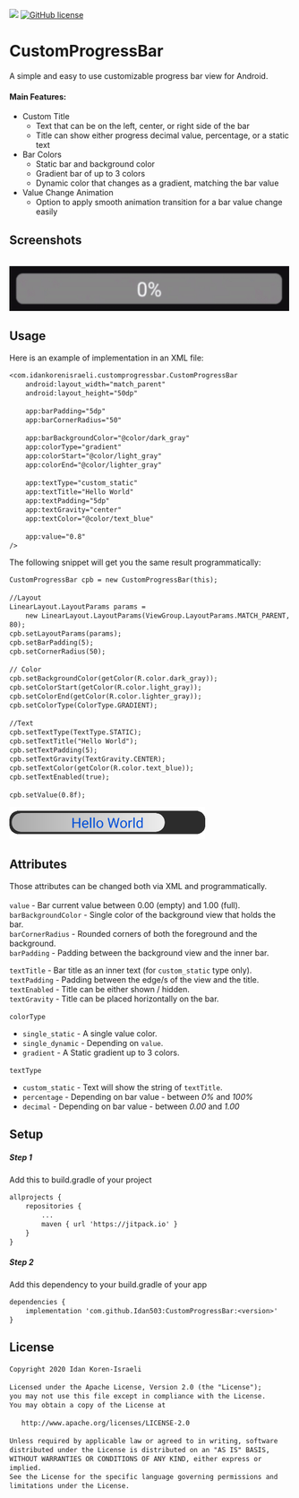 [![](https://jitpack.io/v/Idan503/CustomProgressBar.svg)](https://jitpack.io/#Idan503/CustomProgressBar) [![GitHub license](https://img.shields.io/github/license/Idan503/CustomProgressBar?style=flat-square)](https://github.com/Idan503/CustomProgressBar)
# CustomProgressBar
A simple and easy to use customizable progress bar view for Android.
#### Main Features:  
- Custom Title
    - Text that can be on the left, center, or right side of the bar
    - Title can show either progress decimal value, percentage, or a static text 
- Bar Colors
    - Static bar and background color  
    - Gradient bar of up to 3 colors
    - Dynamic color that changes as a gradient, matching the bar value
- Value Change Animation
    - Option to apply smooth animation transition for a bar value change easily  


## Screenshots

</br>
<img src="/screenshots/bar_dynamic_animation.gif" width="500" height="80"> </br>

## Usage
Here is an example of implementation in an XML file:
```
<com.idankorenisraeli.customprogressbar.CustomProgressBar
    android:layout_width="match_parent"
    android:layout_height="50dp"

    app:barPadding="5dp"
    app:barCornerRadius="50"

    app:barBackgroundColor="@color/dark_gray"
    app:colorType="gradient"
    app:colorStart="@color/light_gray"
    app:colorEnd="@color/lighter_gray"

    app:textType="custom_static"
    app:textTitle="Hello World"
    app:textPadding="5dp"
    app:textGravity="center"
    app:textColor="@color/text_blue"

    app:value="0.8"
/>
```

The following snippet will get you the same result programmatically:
```
CustomProgressBar cpb = new CustomProgressBar(this);

//Layout
LinearLayout.LayoutParams params = 
	new LinearLayout.LayoutParams(ViewGroup.LayoutParams.MATCH_PARENT, 80);
cpb.setLayoutParams(params);
cpb.setBarPadding(5);
cpb.setCornerRadius(50);

// Color
cpb.setBackgroundColor(getColor(R.color.dark_gray));
cpb.setColorStart(getColor(R.color.light_gray));
cpb.setColorEnd(getColor(R.color.lighter_gray));
cpb.setColorType(ColorType.GRADIENT);

//Text
cpb.setTextType(TextType.STATIC);
cpb.setTextTitle("Hello World");
cpb.setTextPadding(5);
cpb.setTextGravity(TextGravity.CENTER);
cpb.setTextColor(getColor(R.color.text_blue));
cpb.setTextEnabled(true);

cpb.setValue(0.8f);
``` 
<img src="/screenshots/CustomProgressBar4.png" width="350" height="58"></br>
## Attributes
Those attributes can be changed both via XML and programmatically.   
</br>
`value` - Bar current value between 0.00 (empty) and 1.00 (full).  
`barBackgroundColor` - Single color of the background view that holds the bar.  
`barCornerRadius` - Rounded corners of both the foreground and the background.  
`barPadding` - Padding between the background view and the inner bar.  
 

`textTitle`  - Bar title as an inner text (for `custom_static` type only).  
`textPadding` - Padding between the edge/s of the view and the title.  
`textEnabled` - Title can be either shown / hidden.  
`textGravity` - Title can be placed horizontally on the bar.  

`colorType`  
- `single_static` - A single value color.  
- `single_dynamic` - Depending on `value`.  
- `gradient` - A Static gradient up to 3 colors.  

`textType`
- `custom_static` - Text will show the string of `textTitle`. 
- `percentage` - Depending on bar value - between _0%_ and _100%_   
- `decimal` - Depending on bar value - between _0.00_ and _1.00_  


## Setup
##### Step 1
Add this to build.gradle of your project
```
allprojects {
	repositories {
		...
		maven { url 'https://jitpack.io' }
	}
}
```

##### Step 2
Add this dependency to your build.gradle of your app
```
dependencies {
	implementation 'com.github.Idan503:CustomProgressBar:<version>'
}
```	

## License

```
Copyright 2020 Idan Koren-Israeli

Licensed under the Apache License, Version 2.0 (the "License");
you may not use this file except in compliance with the License.
You may obtain a copy of the License at

   http://www.apache.org/licenses/LICENSE-2.0
   
Unless required by applicable law or agreed to in writing, software
distributed under the License is distributed on an "AS IS" BASIS,
WITHOUT WARRANTIES OR CONDITIONS OF ANY KIND, either express or implied.
See the License for the specific language governing permissions and
limitations under the License.
```